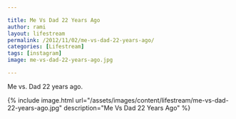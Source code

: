 ```yaml
---

title: Me Vs Dad 22 Years Ago
author: rami
layout: lifestream 
permalink: /2012/11/02/me-vs-dad-22-years-ago/
categories: [Lifestream]
tags: [instagram] 
image: me-vs-dad-22-years-ago.jpg

---
```


Me vs. Dad 22 years ago.

{% include image.html url="/assets/images/content/lifestream/me-vs-dad-22-years-ago.jpg" description="Me Vs Dad 22 Years Ago" %}
